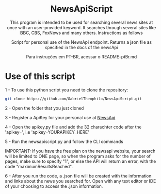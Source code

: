 <h1 align="center"> NewsApiScript</h1>
<p align="center">This program is intended to be used for searching several news sites at once with an user-provided keyword. It searches through several sites like BBC, CBS, FoxNews and many others. Instructions as follows</p>
<p align="center">Script for personal use of the NewsApi endpoint. Returns a json file as specified in the docs of the newsApi</p>

<p align="center">Para instruções em PT-BR, acessar o README-ptBr.md</p>

# Use of this script
1 - To use this python script you need to clone the repository: 
```bash
git clone https://github.com/GabrielTheophilo/NewsApiScript.git
```

2 - Open the folder that you just cloned

3 - Register a ApiKey for your personal use at [NewsApi](https://newsapi.org/)

4 - Open the apikey.py file and add the 32 charachter code after the 'apikey=', i.e 'apikey=YOURAPIKEY_HERE'

5 - Run the newsapiscript.py and follow the CLI commands

IMPORTANT: If you have the free plan on the newsapi website, your search will be limited to ONE page, so when the program asks for the number of pages, make sure to specify "1", or else the API will return an error, with the code "maximumResultsReached".

6 - After you run the code, a .json file will be created with the information and links about the news you searched for. Open with any text editor or IDE of your choosing to access the .json information.



